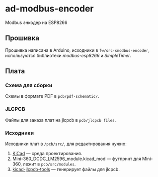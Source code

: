 # ad-modbus-encoder
Modbus энкодер на ESP8266

## Прошивка
Прошивка написана в Arduino, исходники в `fw/src-smodbus-encoder`, используются библиотеки *modbus-esp8266* и
 *SimpleTimer*.

## Плата
### Схема для сборки
Схемы в формате PDF в `pcb/pdf-schematic/`.

### JLCPCB
Файлы для заказа плат на jlcpcb в `pcb/jlcpcb files`.

### Исходники
Исходники плат в `/pcb/src/`, для редактирования нужно:
1. [KiCad](https://www.kicad.org/) — среда проектирования.
2. Mini-360_DCDC_LM2596_module.kicad_mod — футпринт для Mini-360, лежит в `pcb/src/modules`.
3. [kicad-jlcpcb-tools](https://github.com/Bouni/kicad-jlcpcb-tools) — генерирует файлы для jlcpcb.
